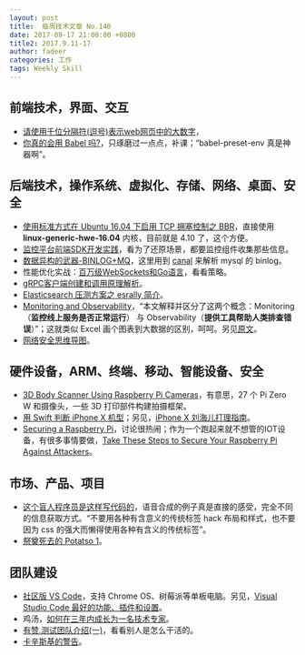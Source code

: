 ```yaml
---
layout: post
title:  每周技术文章 No.140
date: 2017-09-17 21:00:00 +0800
title2: 2017.9.11-17
author: fadeer
categories: 工作
tags: Weekly Skill
---
```


前端技术，界面、交互
----
* [请使用千位分隔符(逗号)表示web网页中的大数字](http://www.zhangxinxu.com/wordpress/2017/09/web-page-comma-number/)，
* [你真的会用 Babel 吗?](https://segmentfault.com/a/1190000011155061)，只琢磨过一点点，补课；“babel-preset-env 真是神器啊”。

后端技术，操作系统、虚拟化、存储、网络、桌面、安全
----
* [使用标准方式在 Ubuntu 16.04 下启用 TCP 拥塞控制之 BBR](https://imtx.me/archives/2379.html)，直接使用 **linux-generic-hwe-16.04** 内核，目前就是 4.10 了，这个方便。
* [监控平台前端SDK开发实践](https://tech.meituan.com/hunt-sdk-practice.html)，看为了还原场景，都要监控组件收集那些信息。
* [数据异构的武器-BINLOG+MQ](https://my.oschina.net/wangxindong/blog/1531596)，这里用到 [canal](https://github.com/alibaba/canal) 来解析 mysql 的 binlog。
* 性能优化实战：[百万级WebSockets和Go语言](https://segmentfault.com/a/1190000011162605)，看看策略。
* [gRPC客户端创建和调用原理解析](http://www.infoq.com/cn/articles/grpc-client-creation-and-invocation-principle-analysis)。
* [Elasticsearch 压测方案之 esrally 简介](https://segmentfault.com/a/1190000011174694)。
* [Monitoring and Observability](https://wanqu.co/a/5633/2017-09-11-monitoring-and-observability-cindy-sridharan-medium.html)，“本文解释并区分了这两个概念：Monitoring（**监控线上服务是否正常运行**） 与 Observability（**提供工具帮助人类排查错误**）”；这就类似 Excel 画个图表到大数据的区别，呵呵。另见[原文](https://medium.com/@copyconstruct/monitoring-and-observability-8417d1952e1c)。
* [网络安全思维导图](http://lanxiaomi.blog.51cto.com/4554767/1964958)。

硬件设备，ARM、终端、移动、智能设备、安全
----
<!--preview-end-->
* [3D Body Scanner Using Raspberry Pi Cameras](http://www.instructables.com/id/3D-Body-Scanner-Using-Raspberry-Pi-Cameras/)，有意思，27 个 Pi Zero W 和摄像头，一些 3D 打印部件构建拍摄框架。
* [用 Swift 判断 iPhone X 机型](https://imtx.me/archives/2374.html)；另见，[iPhone X 刘海儿打理指南](https://techblog.toutiao.com/2017/09/13/iphone-x-liu-hai-er-da-li-zhi-nan/)。
* [Securing a Raspberry Pi](https://www.schneier.com/blog/archives/2017/09/securing_a_rasp.html)，讨论很热闹；作为一个跑起来就不想管的IOT设备，有很多事情要做，[Take These Steps to Secure Your Raspberry Pi Against Attackers](https://makezine.com/2017/09/07/secure-your-raspberry-pi-against-attackers/)。

市场、产品、项目
----
* [这个盲人程序员是这样写代码的](http://blog.jobbole.com/112473/)，语音合成的例子真是直接的感受，完全不同的信息获取方式。“不要用各种有含意义的传统标签 hack 布局和样式，也不要因为 css 的强大而懒得使用各种有含义的传统标签”。
* [祭奠死去的 Potatso 1](https://icodesign.me/post/potatso1)。

团队建设
----
* [社区版 VS Code](https://code.headmelted.com/#platforms)，支持 Chrome OS、树莓派等单板电脑。另见，[Visual Studio Code 最好的功能、插件和设置](http://www.css88.com/archives/8144)。
* 鸡汤，[如何在三年内成长为一名技术专家](http://ifeve.com/%E3%80%8A%E9%98%BF%E9%87%8C%E6%84%9F%E6%82%9F%E3%80%8B%E5%A6%82%E4%BD%95%E5%9C%A8%E4%B8%89%E5%B9%B4%E5%86%85%E6%88%90%E9%95%BF%E4%B8%BA%E4%B8%80%E5%90%8D%E6%8A%80%E6%9C%AF%E4%B8%93%E5%AE%B6/)。
* [有赞.测试团队介绍(一)](http://tech.youzan.com/you-zan-ce-shi-tuan-dui-jie-shao/)，看看别人是怎么干活的。
* [卡辛斯基的警告](http://www.ruanyifeng.com/blog/2017/09/unabomber.html)。




